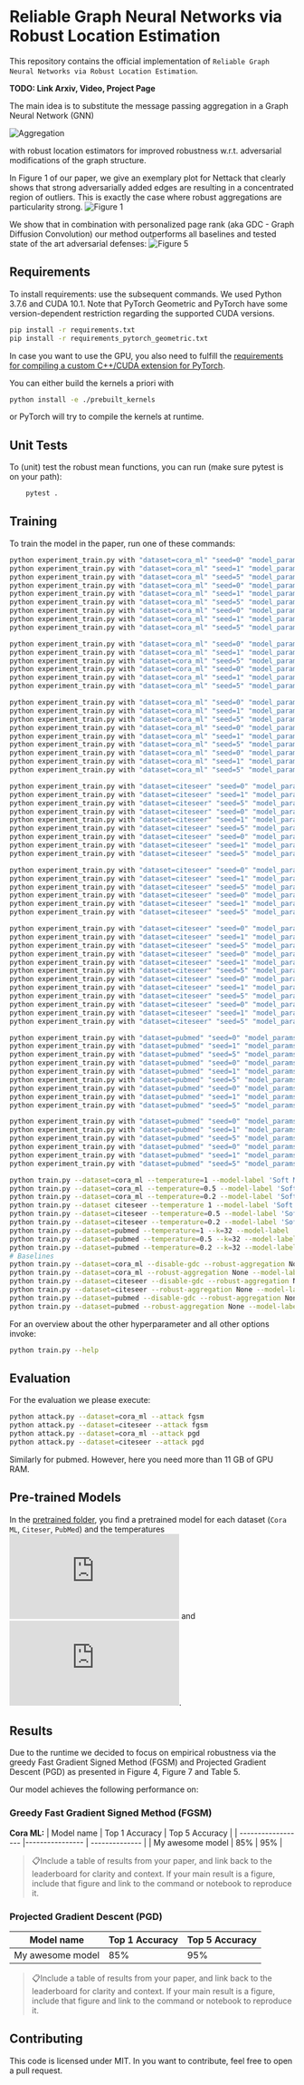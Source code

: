 # Reliable Graph Neural Networks via Robust Location Estimation

This repository contains the official implementation of `Reliable Graph Neural Networks via Robust Location Estimation`.

**TODO: Link Arxiv, Video, Project Page**

The main idea is to substitute the message passing aggregation in a Graph Neural Network (GNN)

![Aggregation](https://latex.codecogs.com/gif.download?%5Cmathbf%7Bh%7D%5E%7B%28l%29%7D_v%20%3D%20%5Csigma%5E%7B%28l%29%7D%20%5Cleft%28%20%5Ctext%7BAGGREGATE%7D%5E%7B%28l%29%7D%20%5Cleft%20%5C%7B%20%5Cleft%28%20%5Cmathbf%7BA%7D_%7Bvu%7D%2C%20%5Cmathbf%7Bh%7D%5E%7B%28l-1%29%7D_u%20%5Cmathbf%7BW%7D%5E%7B%28l%29%7D%20%5Cright%29%2C%20%5Cforall%20%5C%2C%20u%20%5Cin%20%5Cmathcal%7BN%7D%28v%29%20%5Ccup%20v%20%5Cright%20%5C%7D%20%5Cright%29)

with robust location estimators for improved robustness w.r.t. adversarial modifications of the graph structure.

In Figure 1 of our paper, we give an exemplary plot for Nettack that clearly shows that strong adversarially added edges are resulting in a concentrated region of outliers. This is exactly the case where robust aggregations are particularity strong.
![Figure 1](./assets/aggregation.png)

We show that in combination with personalized page rank (aka GDC - Graph Diffusion Convolution) our method outperforms all baselines and tested state of the art adversarial defenses:
![Figure 5](./assets/cert_rob_over_degree.png)


## Requirements

To install requirements: use the subsequent commands. We used Python 3.7.6 and CUDA 10.1. Note that PyTorch Geometric and PyTorch have some version-dependent restriction regarding the supported CUDA versions.

```bash
pip install -r requirements.txt
pip install -r requirements_pytorch_geometric.txt
```

In case you want to use the GPU, you also need to fulfill the [requirements for compiling a custom C++/CUDA extension for PyTorch](https://pytorch.org/tutorials/advanced/cpp_extension.html#using-your-extension). 

You can either build the kernels a priori with
```bash
python install -e ./prebuilt_kernels
```
or PyTorch will try to compile the kernels at runtime.

## Unit Tests

To (unit) test the robust mean functions, you can run (make sure pytest is on your path):

```bash
    pytest .
```

## Training

To train the model in the paper, run one of these commands:

```bash
python experiment_train.py with "dataset=cora_ml" "seed=0" "model_params={\"label\": \"Soft Medoid GDC (T=1.0)\", \"model\": \"RGNN\", \"do_cache_adj_prep\": True, \"n_filters\": 64, \"dropout\": 0.5, \"mean\": \"soft_k_medoid\", \"mean_kwargs\": {\"k\": 64, \"temperature\": 1.0}, \"svd_params\": None, \"jaccard_params\": None, \"gdc_params\": {\"alpha\": 0.1, \"k\": 64}}"
python experiment_train.py with "dataset=cora_ml" "seed=1" "model_params={\"label\": \"Soft Medoid GDC (T=1.0)\", \"model\": \"RGNN\", \"do_cache_adj_prep\": True, \"n_filters\": 64, \"dropout\": 0.5, \"mean\": \"soft_k_medoid\", \"mean_kwargs\": {\"k\": 64, \"temperature\": 1.0}, \"svd_params\": None, \"jaccard_params\": None, \"gdc_params\": {\"alpha\": 0.1, \"k\": 64}}"
python experiment_train.py with "dataset=cora_ml" "seed=5" "model_params={\"label\": \"Soft Medoid GDC (T=1.0)\", \"model\": \"RGNN\", \"do_cache_adj_prep\": True, \"n_filters\": 64, \"dropout\": 0.5, \"mean\": \"soft_k_medoid\", \"mean_kwargs\": {\"k\": 64, \"temperature\": 1.0}, \"svd_params\": None, \"jaccard_params\": None, \"gdc_params\": {\"alpha\": 0.1, \"k\": 64}}"
python experiment_train.py with "dataset=cora_ml" "seed=0" "model_params={\"label\": \"Soft Medoid GDC (T=0.5)\", \"model\": \"RGNN\", \"do_cache_adj_prep\": True, \"n_filters\": 64, \"dropout\": 0.5, \"mean\": \"soft_k_medoid\", \"mean_kwargs\": {\"k\": 64, \"temperature\": 0.5}, \"svd_params\": None, \"jaccard_params\": None, \"gdc_params\": {\"alpha\": 0.1, \"k\": 64}}"
python experiment_train.py with "dataset=cora_ml" "seed=1" "model_params={\"label\": \"Soft Medoid GDC (T=0.5)\", \"model\": \"RGNN\", \"do_cache_adj_prep\": True, \"n_filters\": 64, \"dropout\": 0.5, \"mean\": \"soft_k_medoid\", \"mean_kwargs\": {\"k\": 64, \"temperature\": 0.5}, \"svd_params\": None, \"jaccard_params\": None, \"gdc_params\": {\"alpha\": 0.1, \"k\": 64}}"
python experiment_train.py with "dataset=cora_ml" "seed=5" "model_params={\"label\": \"Soft Medoid GDC (T=0.5)\", \"model\": \"RGNN\", \"do_cache_adj_prep\": True, \"n_filters\": 64, \"dropout\": 0.5, \"mean\": \"soft_k_medoid\", \"mean_kwargs\": {\"k\": 64, \"temperature\": 0.5}, \"svd_params\": None, \"jaccard_params\": None, \"gdc_params\": {\"alpha\": 0.1, \"k\": 64}}"
python experiment_train.py with "dataset=cora_ml" "seed=0" "model_params={\"label\": \"Soft Medoid GDC (T=0.2)\", \"model\": \"RGNN\", \"do_cache_adj_prep\": True, \"n_filters\": 64, \"dropout\": 0.5, \"mean\": \"soft_k_medoid\", \"mean_kwargs\": {\"k\": 64, \"temperature\": 0.2}, \"svd_params\": None, \"jaccard_params\": None, \"gdc_params\": {\"alpha\": 0.1, \"k\": 64}}"
python experiment_train.py with "dataset=cora_ml" "seed=1" "model_params={\"label\": \"Soft Medoid GDC (T=0.2)\", \"model\": \"RGNN\", \"do_cache_adj_prep\": True, \"n_filters\": 64, \"dropout\": 0.5, \"mean\": \"soft_k_medoid\", \"mean_kwargs\": {\"k\": 64, \"temperature\": 0.2}, \"svd_params\": None, \"jaccard_params\": None, \"gdc_params\": {\"alpha\": 0.1, \"k\": 64}}"
python experiment_train.py with "dataset=cora_ml" "seed=5" "model_params={\"label\": \"Soft Medoid GDC (T=0.2)\", \"model\": \"RGNN\", \"do_cache_adj_prep\": True, \"n_filters\": 64, \"dropout\": 0.5, \"mean\": \"soft_k_medoid\", \"mean_kwargs\": {\"k\": 64, \"temperature\": 0.2}, \"svd_params\": None, \"jaccard_params\": None, \"gdc_params\": {\"alpha\": 0.1, \"k\": 64}}"

python experiment_train.py with "dataset=cora_ml" "seed=0" "model_params={\"label\": \"Vanilla GDC\", \"model\": \"GCN\", \"do_cache_adj_prep\": True, \"n_filters\": 64, \"dropout\": 0.5, \"svd_params\": None, \"jaccard_params\": None, \"gdc_params\": {\"alpha\": 0.1, \"k\": 64}}"
python experiment_train.py with "dataset=cora_ml" "seed=1" "model_params={\"label\": \"Vanilla GDC\", \"model\": \"GCN\", \"do_cache_adj_prep\": True, \"n_filters\": 64, \"dropout\": 0.5, \"svd_params\": None, \"jaccard_params\": None, \"gdc_params\": {\"alpha\": 0.1, \"k\": 64}}"
python experiment_train.py with "dataset=cora_ml" "seed=5" "model_params={\"label\": \"Vanilla GDC\", \"model\": \"GCN\", \"do_cache_adj_prep\": True, \"n_filters\": 64, \"dropout\": 0.5, \"svd_params\": None, \"jaccard_params\": None, \"gdc_params\": {\"alpha\": 0.1, \"k\": 64}}"
python experiment_train.py with "dataset=cora_ml" "seed=0" "model_params={\"label\": \"Vanilla GCN\", \"model\": \"GCN\", \"do_cache_adj_prep\": True, \"n_filters\": 64, \"dropout\": 0.5, \"svd_params\": None, \"jaccard_params\": None, \"gdc_params\": None}"
python experiment_train.py with "dataset=cora_ml" "seed=1" "model_params={\"label\": \"Vanilla GCN\", \"model\": \"GCN\", \"do_cache_adj_prep\": True, \"n_filters\": 64, \"dropout\": 0.5, \"svd_params\": None, \"jaccard_params\": None, \"gdc_params\": None}"
python experiment_train.py with "dataset=cora_ml" "seed=5" "model_params={\"label\": \"Vanilla GCN\", \"model\": \"GCN\", \"do_cache_adj_prep\": True, \"n_filters\": 64, \"dropout\": 0.5, \"svd_params\": None, \"jaccard_params\": None, \"gdc_params\": None}"

python experiment_train.py with "dataset=cora_ml" "seed=0" "model_params={\"label\": \"SVD GCN\", \"model\": \"GCN\", \"do_cache_adj_prep\": True, \"n_filters\": 64, \"dropout\": 0.5, \"svd_params\": {\"rank\": 50}, \"jaccard_params\": None, \"gdc_params\": None}"
python experiment_train.py with "dataset=cora_ml" "seed=1" "model_params={\"label\": \"SVD GCN\", \"model\": \"GCN\", \"do_cache_adj_prep\": True, \"n_filters\": 64, \"dropout\": 0.5, \"svd_params\": {\"rank\": 50}, \"jaccard_params\": None, \"gdc_params\": None}"
python experiment_train.py with "dataset=cora_ml" "seed=5" "model_params={\"label\": \"SVD GCN\", \"model\": \"GCN\", \"do_cache_adj_prep\": True, \"n_filters\": 64, \"dropout\": 0.5, \"svd_params\": {\"rank\": 50}, \"jaccard_params\": None, \"gdc_params\": None}"
python experiment_train.py with "dataset=cora_ml" "seed=0" "model_params={\"label\": \"Jaccard GCN\", \"model\": \"GCN\", \"do_cache_adj_prep\": True, \"n_filters\": 64, \"dropout\": 0.5, \"svd_params\": None, \"jaccard_params\": {\"threshold\": 0.01}, \"gdc_params\": None}"
python experiment_train.py with "dataset=cora_ml" "seed=1" "model_params={\"label\": \"Jaccard GCN\", \"model\": \"GCN\", \"do_cache_adj_prep\": True, \"n_filters\": 64, \"dropout\": 0.5, \"svd_params\": None, \"jaccard_params\": {\"threshold\": 0.01}, \"gdc_params\": None}"
python experiment_train.py with "dataset=cora_ml" "seed=5" "model_params={\"label\": \"Jaccard GCN\", \"model\": \"GCN\", \"do_cache_adj_prep\": True, \"n_filters\": 64, \"dropout\": 0.5, \"svd_params\": None, \"jaccard_params\": {\"threshold\": 0.01}, \"gdc_params\": None}"
python experiment_train.py with "dataset=cora_ml" "seed=0" "model_params={\"label\": \"RGCN\", \"model\": \"RGCN\", \"n_filters\": 64}"
python experiment_train.py with "dataset=cora_ml" "seed=1" "model_params={\"label\": \"RGCN\", \"model\": \"RGCN\", \"n_filters\": 64}"
python experiment_train.py with "dataset=cora_ml" "seed=5" "model_params={\"label\": \"RGCN\", \"model\": \"RGCN\", \"n_filters\": 64}"
```


```bash
python experiment_train.py with "dataset=citeseer" "seed=0" "model_params={\"label\": \"Soft Medoid GDC (T=1.0)\", \"model\": \"RGNN\", \"do_cache_adj_prep\": True, \"n_filters\": 64, \"dropout\": 0.5, \"mean\": \"soft_k_medoid\", \"mean_kwargs\": {\"k\": 64, \"temperature\": 1.0}, \"svd_params\": None, \"jaccard_params\": None, \"gdc_params\": {\"alpha\": 0.1, \"k\": 64}}"
python experiment_train.py with "dataset=citeseer" "seed=1" "model_params={\"label\": \"Soft Medoid GDC (T=1.0)\", \"model\": \"RGNN\", \"do_cache_adj_prep\": True, \"n_filters\": 64, \"dropout\": 0.5, \"mean\": \"soft_k_medoid\", \"mean_kwargs\": {\"k\": 64, \"temperature\": 1.0}, \"svd_params\": None, \"jaccard_params\": None, \"gdc_params\": {\"alpha\": 0.1, \"k\": 64}}"
python experiment_train.py with "dataset=citeseer" "seed=5" "model_params={\"label\": \"Soft Medoid GDC (T=1.0)\", \"model\": \"RGNN\", \"do_cache_adj_prep\": True, \"n_filters\": 64, \"dropout\": 0.5, \"mean\": \"soft_k_medoid\", \"mean_kwargs\": {\"k\": 64, \"temperature\": 1.0}, \"svd_params\": None, \"jaccard_params\": None, \"gdc_params\": {\"alpha\": 0.1, \"k\": 64}}"
python experiment_train.py with "dataset=citeseer" "seed=0" "model_params={\"label\": \"Soft Medoid GDC (T=0.5)\", \"model\": \"RGNN\", \"do_cache_adj_prep\": True, \"n_filters\": 64, \"dropout\": 0.5, \"mean\": \"soft_k_medoid\", \"mean_kwargs\": {\"k\": 64, \"temperature\": 0.5}, \"svd_params\": None, \"jaccard_params\": None, \"gdc_params\": {\"alpha\": 0.1, \"k\": 64}}"
python experiment_train.py with "dataset=citeseer" "seed=1" "model_params={\"label\": \"Soft Medoid GDC (T=0.5)\", \"model\": \"RGNN\", \"do_cache_adj_prep\": True, \"n_filters\": 64, \"dropout\": 0.5, \"mean\": \"soft_k_medoid\", \"mean_kwargs\": {\"k\": 64, \"temperature\": 0.5}, \"svd_params\": None, \"jaccard_params\": None, \"gdc_params\": {\"alpha\": 0.1, \"k\": 64}}"
python experiment_train.py with "dataset=citeseer" "seed=5" "model_params={\"label\": \"Soft Medoid GDC (T=0.5)\", \"model\": \"RGNN\", \"do_cache_adj_prep\": True, \"n_filters\": 64, \"dropout\": 0.5, \"mean\": \"soft_k_medoid\", \"mean_kwargs\": {\"k\": 64, \"temperature\": 0.5}, \"svd_params\": None, \"jaccard_params\": None, \"gdc_params\": {\"alpha\": 0.1, \"k\": 64}}"
python experiment_train.py with "dataset=citeseer" "seed=0" "model_params={\"label\": \"Soft Medoid GDC (T=0.2)\", \"model\": \"RGNN\", \"do_cache_adj_prep\": True, \"n_filters\": 64, \"dropout\": 0.5, \"mean\": \"soft_k_medoid\", \"mean_kwargs\": {\"k\": 64, \"temperature\": 0.2}, \"svd_params\": None, \"jaccard_params\": None, \"gdc_params\": {\"alpha\": 0.1, \"k\": 64}}"
python experiment_train.py with "dataset=citeseer" "seed=1" "model_params={\"label\": \"Soft Medoid GDC (T=0.2)\", \"model\": \"RGNN\", \"do_cache_adj_prep\": True, \"n_filters\": 64, \"dropout\": 0.5, \"mean\": \"soft_k_medoid\", \"mean_kwargs\": {\"k\": 64, \"temperature\": 0.2}, \"svd_params\": None, \"jaccard_params\": None, \"gdc_params\": {\"alpha\": 0.1, \"k\": 64}}"
python experiment_train.py with "dataset=citeseer" "seed=5" "model_params={\"label\": \"Soft Medoid GDC (T=0.2)\", \"model\": \"RGNN\", \"do_cache_adj_prep\": True, \"n_filters\": 64, \"dropout\": 0.5, \"mean\": \"soft_k_medoid\", \"mean_kwargs\": {\"k\": 64, \"temperature\": 0.2}, \"svd_params\": None, \"jaccard_params\": None, \"gdc_params\": {\"alpha\": 0.1, \"k\": 64}}"

python experiment_train.py with "dataset=citeseer" "seed=0" "model_params={\"label\": \"Vanilla GDC\", \"model\": \"GCN\", \"do_cache_adj_prep\": True, \"n_filters\": 64, \"dropout\": 0.5, \"svd_params\": None, \"jaccard_params\": None, \"gdc_params\": {\"alpha\": 0.1, \"k\": 64}}"
python experiment_train.py with "dataset=citeseer" "seed=1" "model_params={\"label\": \"Vanilla GDC\", \"model\": \"GCN\", \"do_cache_adj_prep\": True, \"n_filters\": 64, \"dropout\": 0.5, \"svd_params\": None, \"jaccard_params\": None, \"gdc_params\": {\"alpha\": 0.1, \"k\": 64}}"
python experiment_train.py with "dataset=citeseer" "seed=5" "model_params={\"label\": \"Vanilla GDC\", \"model\": \"GCN\", \"do_cache_adj_prep\": True, \"n_filters\": 64, \"dropout\": 0.5, \"svd_params\": None, \"jaccard_params\": None, \"gdc_params\": {\"alpha\": 0.1, \"k\": 64}}"
python experiment_train.py with "dataset=citeseer" "seed=0" "model_params={\"label\": \"Vanilla GCN\", \"model\": \"GCN\", \"do_cache_adj_prep\": True, \"n_filters\": 64, \"dropout\": 0.5, \"svd_params\": None, \"jaccard_params\": None, \"gdc_params\": None}"
python experiment_train.py with "dataset=citeseer" "seed=1" "model_params={\"label\": \"Vanilla GCN\", \"model\": \"GCN\", \"do_cache_adj_prep\": True, \"n_filters\": 64, \"dropout\": 0.5, \"svd_params\": None, \"jaccard_params\": None, \"gdc_params\": None}"
python experiment_train.py with "dataset=citeseer" "seed=5" "model_params={\"label\": \"Vanilla GCN\", \"model\": \"GCN\", \"do_cache_adj_prep\": True, \"n_filters\": 64, \"dropout\": 0.5, \"svd_params\": None, \"jaccard_params\": None, \"gdc_params\": None}"

python experiment_train.py with "dataset=citeseer" "seed=0" "model_params={\"label\": \"SVD GCN\", \"model\": \"GCN\", \"do_cache_adj_prep\": True, \"n_filters\": 64, \"dropout\": 0.5, \"svd_params\": {\"rank\": 50}, \"jaccard_params\": None, \"gdc_params\": None}"
python experiment_train.py with "dataset=citeseer" "seed=1" "model_params={\"label\": \"SVD GCN\", \"model\": \"GCN\", \"do_cache_adj_prep\": True, \"n_filters\": 64, \"dropout\": 0.5, \"svd_params\": {\"rank\": 50}, \"jaccard_params\": None, \"gdc_params\": None}"
python experiment_train.py with "dataset=citeseer" "seed=5" "model_params={\"label\": \"SVD GCN\", \"model\": \"GCN\", \"do_cache_adj_prep\": True, \"n_filters\": 64, \"dropout\": 0.5, \"svd_params\": {\"rank\": 50}, \"jaccard_params\": None, \"gdc_params\": None}"
python experiment_train.py with "dataset=citeseer" "seed=0" "model_params={\"label\": \"Jaccard GCN\", \"model\": \"GCN\", \"do_cache_adj_prep\": True, \"n_filters\": 64, \"dropout\": 0.5, \"svd_params\": None, \"jaccard_params\": {\"threshold\": 0.01}, \"gdc_params\": None}"
python experiment_train.py with "dataset=citeseer" "seed=1" "model_params={\"label\": \"Jaccard GCN\", \"model\": \"GCN\", \"do_cache_adj_prep\": True, \"n_filters\": 64, \"dropout\": 0.5, \"svd_params\": None, \"jaccard_params\": {\"threshold\": 0.01}, \"gdc_params\": None}"
python experiment_train.py with "dataset=citeseer" "seed=5" "model_params={\"label\": \"Jaccard GCN\", \"model\": \"GCN\", \"do_cache_adj_prep\": True, \"n_filters\": 64, \"dropout\": 0.5, \"svd_params\": None, \"jaccard_params\": {\"threshold\": 0.01}, \"gdc_params\": None}"
python experiment_train.py with "dataset=citeseer" "seed=0" "model_params={\"label\": \"RGCN\", \"model\": \"GCN\", \"do_cache_adj_prep\": True, \"n_filters\": 64, \"dropout\": 0.5, \"svd_params\": None, \"jaccard_params\": {\"threshold\": 0.01}, \"gdc_params\": None}"
python experiment_train.py with "dataset=citeseer" "seed=1" "model_params={\"label\": \"RGCN\", \"model\": \"GCN\", \"do_cache_adj_prep\": True, \"n_filters\": 64, \"dropout\": 0.5, \"svd_params\": None, \"jaccard_params\": {\"threshold\": 0.01}, \"gdc_params\": None}"
python experiment_train.py with "dataset=citeseer" "seed=5" "model_params={\"label\": \"RGCN\", \"model\": \"GCN\", \"do_cache_adj_prep\": True, \"n_filters\": 64, \"dropout\": 0.5, \"svd_params\": None, \"jaccard_params\": {\"threshold\": 0.01}, \"gdc_params\": None}"
python experiment_train.py with "dataset=citeseer" "seed=0" "model_params={\"label\": \"RGCN\", \"model\": \"RGCN\", \"n_filters\": 64}"
python experiment_train.py with "dataset=citeseer" "seed=1" "model_params={\"label\": \"RGCN\", \"model\": \"RGCN\", \"n_filters\": 64}"
python experiment_train.py with "dataset=citeseer" "seed=5" "model_params={\"label\": \"RGCN\", \"model\": \"RGCN\", \"n_filters\": 64}"
```


```bash
python experiment_train.py with "dataset=pubmed" "seed=0" "model_params={\"label\": \"Soft Medoid GDC (T=1.0)\", \"model\": \"RGNN\", \"do_cache_adj_prep\": True, \"n_filters\": 64, \"dropout\": 0.5, \"mean\": \"soft_k_medoid\", \"mean_kwargs\": {\"k\": 32, \"temperature\": 1.0}, \"svd_params\": None, \"jaccard_params\": None, \"gdc_params\": {\"alpha\": 0.1, \"k\": 32}}"
python experiment_train.py with "dataset=pubmed" "seed=1" "model_params={\"label\": \"Soft Medoid GDC (T=1.0)\", \"model\": \"RGNN\", \"do_cache_adj_prep\": True, \"n_filters\": 64, \"dropout\": 0.5, \"mean\": \"soft_k_medoid\", \"mean_kwargs\": {\"k\": 32, \"temperature\": 1.0}, \"svd_params\": None, \"jaccard_params\": None, \"gdc_params\": {\"alpha\": 0.1, \"k\": 32}}"
python experiment_train.py with "dataset=pubmed" "seed=5" "model_params={\"label\": \"Soft Medoid GDC (T=1.0)\", \"model\": \"RGNN\", \"do_cache_adj_prep\": True, \"n_filters\": 64, \"dropout\": 0.5, \"mean\": \"soft_k_medoid\", \"mean_kwargs\": {\"k\": 32, \"temperature\": 1.0}, \"svd_params\": None, \"jaccard_params\": None, \"gdc_params\": {\"alpha\": 0.1, \"k\": 32}}"
python experiment_train.py with "dataset=pubmed" "seed=0" "model_params={\"label\": \"Soft Medoid GDC (T=0.5)\", \"model\": \"RGNN\", \"do_cache_adj_prep\": True, \"n_filters\": 64, \"dropout\": 0.5, \"mean\": \"soft_k_medoid\", \"mean_kwargs\": {\"k\": 32, \"temperature\": 0.5}, \"svd_params\": None, \"jaccard_params\": None, \"gdc_params\": {\"alpha\": 0.1, \"k\": 32}}"
python experiment_train.py with "dataset=pubmed" "seed=1" "model_params={\"label\": \"Soft Medoid GDC (T=0.5)\", \"model\": \"RGNN\", \"do_cache_adj_prep\": True, \"n_filters\": 64, \"dropout\": 0.5, \"mean\": \"soft_k_medoid\", \"mean_kwargs\": {\"k\": 32, \"temperature\": 0.5}, \"svd_params\": None, \"jaccard_params\": None, \"gdc_params\": {\"alpha\": 0.1, \"k\": 32}}"
python experiment_train.py with "dataset=pubmed" "seed=5" "model_params={\"label\": \"Soft Medoid GDC (T=0.5)\", \"model\": \"RGNN\", \"do_cache_adj_prep\": True, \"n_filters\": 64, \"dropout\": 0.5, \"mean\": \"soft_k_medoid\", \"mean_kwargs\": {\"k\": 32, \"temperature\": 0.5}, \"svd_params\": None, \"jaccard_params\": None, \"gdc_params\": {\"alpha\": 0.1, \"k\": 32}}"
python experiment_train.py with "dataset=pubmed" "seed=0" "model_params={\"label\": \"Soft Medoid GDC (T=0.2)\", \"model\": \"RGNN\", \"do_cache_adj_prep\": True, \"n_filters\": 64, \"dropout\": 0.5, \"mean\": \"soft_k_medoid\", \"mean_kwargs\": {\"k\": 32, \"temperature\": 0.2}, \"svd_params\": None, \"jaccard_params\": None, \"gdc_params\": {\"alpha\": 0.1, \"k\": 32}}"
python experiment_train.py with "dataset=pubmed" "seed=1" "model_params={\"label\": \"Soft Medoid GDC (T=0.2)\", \"model\": \"RGNN\", \"do_cache_adj_prep\": True, \"n_filters\": 64, \"dropout\": 0.5, \"mean\": \"soft_k_medoid\", \"mean_kwargs\": {\"k\": 32, \"temperature\": 0.2}, \"svd_params\": None, \"jaccard_params\": None, \"gdc_params\": {\"alpha\": 0.1, \"k\": 32}}"
python experiment_train.py with "dataset=pubmed" "seed=5" "model_params={\"label\": \"Soft Medoid GDC (T=0.2)\", \"model\": \"RGNN\", \"do_cache_adj_prep\": True, \"n_filters\": 64, \"dropout\": 0.5, \"mean\": \"soft_k_medoid\", \"mean_kwargs\": {\"k\": 32, \"temperature\": 0.2}, \"svd_params\": None, \"jaccard_params\": None, \"gdc_params\": {\"alpha\": 0.1, \"k\": 32}}"

python experiment_train.py with "dataset=pubmed" "seed=0" "model_params={\"label\": \"Vanilla GDC\", \"model\": \"GCN\", \"do_cache_adj_prep\": True, \"n_filters\": 64, \"dropout\": 0.5, \"svd_params\": None, \"jaccard_params\": None, \"gdc_params\": {\"alpha\": 0.1, \"k\": 32}}"
python experiment_train.py with "dataset=pubmed" "seed=1" "model_params={\"label\": \"Vanilla GDC\", \"model\": \"GCN\", \"do_cache_adj_prep\": True, \"n_filters\": 64, \"dropout\": 0.5, \"svd_params\": None, \"jaccard_params\": None, \"gdc_params\": {\"alpha\": 0.1, \"k\": 32}}"
python experiment_train.py with "dataset=pubmed" "seed=5" "model_params={\"label\": \"Vanilla GDC\", \"model\": \"GCN\", \"do_cache_adj_prep\": True, \"n_filters\": 64, \"dropout\": 0.5, \"svd_params\": None, \"jaccard_params\": None, \"gdc_params\": {\"alpha\": 0.1, \"k\": 32}}"
python experiment_train.py with "dataset=pubmed" "seed=0" "model_params={\"label\": \"Vanilla GCN\", \"model\": \"GCN\", \"do_cache_adj_prep\": True, \"n_filters\": 64, \"dropout\": 0.5, \"svd_params\": None, \"jaccard_params\": None, \"gdc_params\": None}"
python experiment_train.py with "dataset=pubmed" "seed=1" "model_params={\"label\": \"Vanilla GCN\", \"model\": \"GCN\", \"do_cache_adj_prep\": True, \"n_filters\": 64, \"dropout\": 0.5, \"svd_params\": None, \"jaccard_params\": None, \"gdc_params\": None}"
python experiment_train.py with "dataset=pubmed" "seed=5" "model_params={\"label\": \"Vanilla GCN\", \"model\": \"GCN\", \"do_cache_adj_prep\": True, \"n_filters\": 64, \"dropout\": 0.5, \"svd_params\": None, \"jaccard_params\": None, \"gdc_params\": None}"
```



```bash
python train.py --dataset=cora_ml --temperature=1 --model-label 'Soft Medoid GDC (T=1.0)'
python train.py --dataset=cora_ml --temperature=0.5 --model-label 'Soft Medoid GDC (T=0.5)'
python train.py --dataset=cora_ml --temperature=0.2 --model-label 'Soft Medoid GDC (T=0.2)'
python train.py --dataset citeseer --temperature 1 --model-label 'Soft Medoid GDC (T=1.0)'
python train.py --dataset=citeseer --temperature=0.5 --model-label 'Soft Medoid GDC (T=0.5)'
python train.py --dataset=citeseer --temperature=0.2 --model-label 'Soft Medoid GDC (T=0.2)'
python train.py --dataset=pubmed --temperature=1 --k=32 --model-label 'Soft Medoid GDC (T=1.0)'
python train.py --dataset=pubmed --temperature=0.5 --k=32 --model-label 'Soft Medoid GDC (T=0.5)'
python train.py --dataset=pubmed --temperature=0.2 --k=32 --model-label 'Soft Medoid GDC (T=0.2)'
# Baselines
python train.py --dataset=cora_ml --disable-gdc --robust-aggregation None --model-label 'Vanilla GCN'
python train.py --dataset=cora_ml --robust-aggregation None --model-label 'Vanilla GDC'
python train.py --dataset=citeseer --disable-gdc --robust-aggregation None --model-label 'Vanilla GCN'
python train.py --dataset=citeseer --robust-aggregation None --model-label 'Vanilla GDC'
python train.py --dataset=pubmed --disable-gdc --robust-aggregation None --model-label 'Vanilla GCN'
python train.py --dataset=pubmed --robust-aggregation None --model-label 'Vanilla GDC'
```

For an overview about the other hyperparameter and all other options invoke:
```bash
python train.py --help
```

## Evaluation

For the evaluation we please execute:
```bash
python attack.py --dataset=cora_ml --attack fgsm
python attack.py --dataset=citeseer --attack fgsm
python attack.py --dataset=cora_ml --attack pgd
python attack.py --dataset=citeseer --attack pgd
```
Similarly for pubmed. However, here you need more than 11 GB of GPU RAM.

## Pre-trained Models

In the [pretrained folder](./pretrained), you find a pretrained model for each dataset (`Cora ML`, `Citeser`, `PubMed`) and the temperatures ![T=0.2](https://latex.codecogs.com/gif.latex?T%3D0.2) and ![T=1](https://latex.codecogs.com/gif.latex?T%3D1).

## Results

Due to the runtime we decided to focus on empirical robustness via the greedy Fast Gradient Signed Method (FGSM) and Projected Gradient Descent (PGD) as presented in Figure 4, Figure 7 and Table 5.

Our model achieves the following performance on:

### Greedy Fast Gradient Signed Method (FGSM)

**Cora ML:**
| Model name         | Top 1 Accuracy  | Top 5 Accuracy |
| ------------------ |---------------- | -------------- |
| My awesome model   |     85%         |      95%       |

> 📋Include a table of results from your paper, and link back to the leaderboard for clarity and context. If your main result is a figure, include that figure and link to the command or notebook to reproduce it.

### Projected Gradient Descent (PGD)

| Model name         | Top 1 Accuracy  | Top 5 Accuracy |
| ------------------ |---------------- | -------------- |
| My awesome model   |     85%         |      95%       |

> 📋Include a table of results from your paper, and link back to the leaderboard for clarity and context. If your main result is a figure, include that figure and link to the command or notebook to reproduce it.

## Contributing

This code is licensed under MIT. In you want to contribute, feel free to open a pull request.
